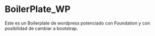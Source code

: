 # BoilerPlate_WP
Este es un Boilerplate de wordpress potenciado con Foundation y con posibilidad de cambiar a bootstrap.
